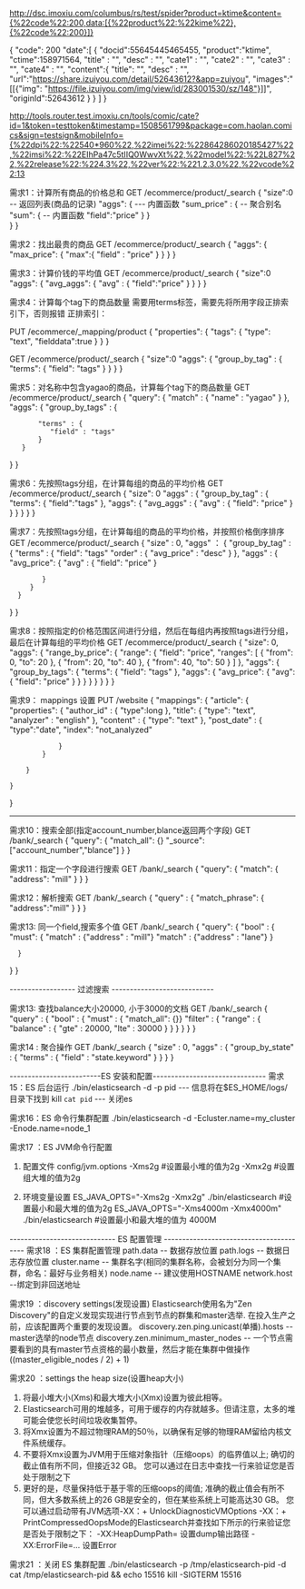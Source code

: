 http://dsc.imoxiu.com/columbus/rs/test/spider?product=ktime&content={%22code%22:200,data:[{%22product%22:%22kime%22},{%22code%22:200}]}

{
    "code": 200
    "date":[
		{
			"docid":55645445465455,
			"product":"ktime",
			"ctime":158971564,
			"title" : "",
			"desc" : "",
			"cate1" : "",
			"cate2" : "",
			"cate3" : "",
			"cate4" : "",
			"content":{
			  "title": "",
			  "desc" : "",
			  "url":"https://share.izuiyou.com/detail/52643612?&app=zuiyou",
			  "images":"[[{"img": "https://file.izuiyou.com/img/view/id/283001530/sz/148"}]]",
			  "originId":52643612
			}
		}
	]
}


http://tools.router.test.imoxiu.cn/tools/comic/cate?id=1&token=testtoken&timestamp=1508561799&package=com.haolan.comics&sign=testsign&mobileInfo={%22dpi%22:%22540*960%22,%22imei%22:%22864286020185427%22,%22imsi%22:%22EIhPa47c5tIIQ0WwvXt%22,%22model%22:%22L827%22,%22release%22:%224.3%22,%22ver%22:%221.2.3.0%22,%22vcode%22:13

需求1：计算所有商品的价格总和
GET /ecommerce/product/_search
{
   "size":0 -- 返回列表(商品的记录)
   "aggs": { --- 内置函数
       "sum_price" : { -- 聚合别名
	       "sum": { -- 内置函数
		       "field":"price"
		   }
	   }   
   }
}

需求2：找出最贵的商品
GET /ecommerce/product/_search
{
   "aggs": {
      "max_price": {
	      "max":{
		     "field" : "price"
		  }
	  }
   }
}

需求3：计算价钱的平均值
GET /ecommerce/product/_search
{
   "size":0
   "aggs": {
       "avg_aggs": {
	       "avg" : {
		     "field":"price"
		   }
	   }
   }
}

需求4：计算每个tag下的商品数量
需要用terms标签，需要先将所用字段正排索引下，否则报错
正排索引：

PUT /ecommerce/_mapping/product
{
  "properties": {
      "tags": {
	     "type": "text",
		 "fielddata":true
	  }
  }
}

GET /ecommerce/product/_search
{
    "size":0
	"aggs": {
	    "group_by_tag" : {
		    "terms": {
			   "field": "tags"
			}
		}
	}
}

需求5：对名称中包含yagao的商品，计算每个tag下的商品数量
GET /ecommerce/product/_search
{
   "query": {
      "match" : {
	      "name" : "yagao"
	  }
   },
   "aggs": {
       "group_by_tags" : {
	   
	       "terms" : {
		      "field" : "tags"
		   }
	   }
   }
}

需求6：先按照tags分组，在计算每组的商品的平均价格
GET /ecommerce/product/_search
{
    "size": 0
	"aggs" : {
	  "group_by_tag" : {
	      "terms": {
		     "field":"tags"
		  },
		 "aggs": {
			"avg_aggs" : {
			   "avg" : {
				"field": "price"
			   }
			}
		 }
	  }
   }
}

需求7：先按照tags分组，在计算每组的商品的平均价格，并按照价格倒序排序
GET /ecommerce/product/_search
{
   "size" : 0,
   "aggs" ： {
      "group_by_tag" : {
	     "terms" : {
		    "field": "tags"
			"order" : {
			  "avg_price" : "desc"
			}
		 },
		 "aggs" : {
		    "avg_price": {
			   "avg" : {
			      "field": "price"
			   }
			
			}
		 }
	  }
   }
}

需求8：按照指定的价格范围区间进行分组，然后在每组内再按照tags进行分组，最后在计算每组的平均价格
GET /ecommerce/product/_search
{
  "size": 0,
  "aggs": {
    "range_by_price": {
      "range": {
        "field": "price",
        "ranges": [
          {
            "from": 0,
            "to": 20
          },
          {
            "from": 20,
            "to": 40
          },
          {
            "from": 40,
            "to": 50
          }
        ]
      },
      "aggs": {
        "group_by_tags": {
          "terms": {
            "field": "tags"
          },
          "aggs": {
            "avg_price": {
              "avg": {
                "field": "price"
              }
            }
          }
        }
      }
    }
  }
}

需求9： mappings 设置
PUT /website
{
    "mappings": {
	    "article": {
		    "properties": {
			    "author_id" : {
				    "type":long
				},
				"title": {
			        "type": "text",
                    "analyzer" : "english"
				},
                "content" : {
				    "type": "text"
				},
                "post_date" : {
				   "type":"date",
				   "index": "not_analyzed"
				
				}				
			}
		
		}
	
	}
}

-------------------------------------------------------------

需求10：搜索全部(指定account_number,blance返回两个字段)
GET /bank/_search
{
  "query": {
     "match_all": {}
	 "_source":["account_number","blance"]
  }
}

需求11：指定一个字段进行搜索
GET /bank/_search
{
    "query": {
	   "match": {
	      "address": "mill"
	   }
	}
}

需求12：解析搜索
GET /bank/_search
{
   "query" : {
       "match_phrase": {
	      "address":"mill"
	   }
   }
}

需求13: 同一个field,搜索多个值
GET /bank/_search
{
   "query": {
      "bool" : {
	     "must": {
		    "match" : {"address" : "mill"}
			"match" : {"address" : "lane"}
		 }
	  
	  }
   
   }
}

------------------ 过滤搜索 ----------------------------

需求13:  查找balance大小20000, 小于3000的文档
GET /bank/_search
{
   "query" : {
      "bool" : {
	     "must" : { "match_all": {}}
	     "filter" : {
		    "range" : {
			    "balance" : {
				  "gte" : 20000,
				  "lte" : 30000
 				}
			}
		 }
	  }
   }
}


需求14 : 聚合操作
GET /bank/_search
{
    "size" : 0,
	"aggs" : {
	   "group_by_state" : {
	      "terms" : {
		     "field" : "state.keyword"
		  }
	   }
	}
}

-------------------------ES 安装和配置------------------------------- 
需求15：ES 后台运行
./bin/elasticsearch -d -p pid  --- 信息将在$ES_HOME/logs/目录下找到
kill `cat pid` --- 关闭es

需求16：ES 命令行集群配置
./bin/elasticsearch -d -Ecluster.name=my_cluster -Enode.name=node_1

需求17 ：ES JVM命令行配置
1) 配置文件 config/jvm.options
-Xms2g #设置最小堆的值为2g
-Xmx2g #设置组大堆的值为2g

2) 环境变量设置
ES_JAVA_OPTS="-Xms2g -Xmx2g" ./bin/elasticsearch #设置最小和最大堆的值为2g
ES_JAVA_OPTS="-Xms4000m -Xmx4000m" ./bin/elasticsearch  #设置最小和最大堆的值为 4000M

----------------------------- ES  配置管理 ----------------------------------------
需求18 ：ES 集群配置管理
path.data  -- 数据存放位置
path.logs  -- 数据日志存放位置
cluster.name -- 集群名字(相同的集群名称，会被划分为同一个集群，命名：最好与业务相关)
node.name -- 建议使用HOSTNAME
network.host --绑定到非回送地址

需求19 ：discovery settings(发现设置)
Elasticsearch使用名为"Zen Discovery"的自定义发现实现进行节点到节点的群集和master选举.
在投入生产之前，应该配置两个重要的发现设置。
discovery.zen.ping.unicast(单播).hosts -- master选举的node节点
discovery.zen.minimum_master_nodes -- 一个节点需要看到的具有master节点资格的最小数量，然后才能在集群中做操作((master_eligible_nodes / 2) + 1)

需求20 ：settings the heap size(设置heap大小)
1) 将最小堆大小(Xms)和最大堆大小(Xmx)设置为彼此相等。
2) Elasticsearch可用的堆越多，可用于缓存的内存就越多。但请注意，太多的堆可能会使您长时间垃圾收集暂停。
3) 将Xmx设置为不超过物理RAM的50％，以确保有足够的物理RAM留给内核文件系统缓存。
4) 不要将Xmx设置为JVM用于压缩对象指针（压缩oops）的临界值以上; 确切的截止值有所不同，但接近32 GB。 
您可以通过在日志中查找一行来验证您是否处于限制之下
5) 更好的是，尽量保持低于基于零的压缩oops的阈值; 准确的截止值会有所不同，但大多数系统上的26 GB是安全的，但在某些系统上可能高达30 GB。 
您可以通过启动带有JVM选项-XX：+ UnlockDiagnosticVMOptions -XX：+ PrintCompressedOopsMode的Elasticsearch并查找如下所示的行来验证您是否处于限制之下：
-XX:HeapDumpPath= 设置dump输出路径
-XX:ErrorFile=... 设置Error

需求21 ：关闭 ES 集群配置
./bin/elasticsearch -p /tmp/elasticsearch-pid -d
cat /tmp/elasticsearch-pid && echo
15516
kill -SIGTERM 15516
